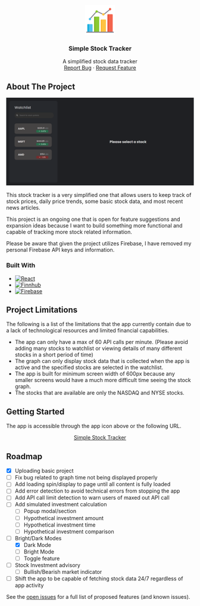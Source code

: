 
<a id="readme-top"></a>

<br />
<div align="center">
  <a href="https://simplestocktracker.netlify.app/" target="_blank">
    <img src="public/icon.png" alt="Logo" width="80" height="80">
  </a>

  <h3 align="center">Simple Stock Tracker</h3>

  <p align="center">
    A simplified stock data tracker
    <br />
    <a href="https://github.com/whuang24/ReactStockTracker/issues/new?assignees=whuang24&labels=bug&projects=&template=bug_report.md&title=">Report Bug</a>
    ·
    <a href="https://github.com/whuang24/ReactStockTracker/issues/new?assignees=whuang24&labels=enhancement&projects=&template=feature_request.md&title=">Request Feature</a>
  </p>
</div>


## About The Project

[![Simple Stock Tracker Screenshot][product-screenshot]](https://simplestocktracker.netlify.app/)

This stock tracker is a very simplified one that allows users to keep track of stock prices, daily price trends, some basic stock data, and most recent news articles.

This project is an ongoing one that is open for feature suggestions and expansion ideas because I want to build something more functional and capable of tracking more stock related information.

Please be aware that given the project utilizes Firebase, I have removed my personal Firebase API keys and information.

### Built With

- [![React][React.js]][React-url]
- [![Finnhub][Finnhub-icon]][Finnhub-url]
- [![Firebase][Firebase-icon]][Firebase-url]


## Project Limitations

The following is a list of the limitations that the app currently contain due to a lack of technological resources and limited financial capabilities.

* The app can only have a max of 60 API calls per minute. (Please avoid adding many stocks to watchlist or viewing details of many different stocks in a short period of time)
* The graph can only display stock data that is collected when the app is active and the specified stocks are selected in the watchlist. 
* The app is built for minimum screen width of 600px because any smaller screens would have a much more difficult time seeing the stock graph.
* The stocks that are available are only the NASDAQ and NYSE stocks.


## Getting Started

The app is accessible through the app icon above or the following URL.

<div align="center">
    <a href="https://simplestocktracker.netlify.app/" target="_blank">Simple Stock Tracker</a>
</div>


## Roadmap

- [x] Uploading basic project
- [ ] Fix bug related to graph time not being displayed properly
- [ ] Add loading spin/display to page until all content is fully loaded
- [ ] Add error detection to avoid technical errors from stopping the app
- [ ] Add API call limit detection to warn users of maxed out API call
- [ ] Add simulated investment calculation
    - [ ] Popup modal/section
    - [ ] Hypothetical investment amount
    - [ ] Hypothetical investment time
    - [ ] Hypothetical investment comparison
- [ ] Bright/Dark Modes
    - [x] Dark Mode
    - [ ] Bright Mode
    - [ ] Toggle feature
- [ ] Stock Investment advisory
    - [ ] Bullish/Bearish market indicator
- [ ] Shift the app to be capable of fetching stock data 24/7 regardless of app activity

See the [open issues](https://github.com/whuang24/ReactStockTracker/issues) for a full list of proposed features (and known issues).


[product-screenshot]: public/Screenshot1.png
[React.js]: https://img.shields.io/badge/React-20232A?style=for-the-badge&logo=react&logoColor=61DAFB
[React-url]: https://reactjs.org/
[Finnhub-icon]: https://img.shields.io/badge/Finnhub-1DB954?style=for-the-badge
[Finnhub-url]: https://finnhub.io/
[Firebase-icon]: https://img.shields.io/badge/firebase-rgb(255%2C%20196%2C%200)?style=for-the-badge&logo=firebase&logoColor=%23DD2C00
[Firebase-url]: https://firebase.google.com/

